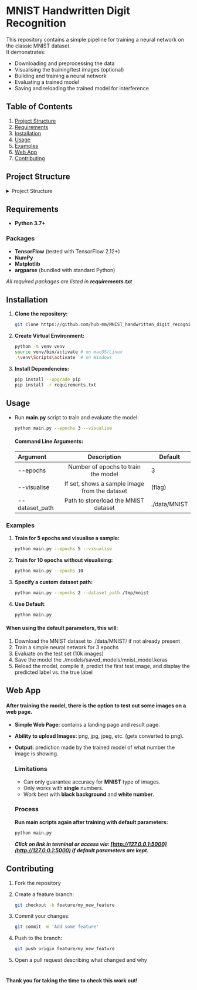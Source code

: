 # MNIST Handwritten Digit Recognition

This repository contains a simple pipeline for training a neural network on the classic MNIST dataset.  
It demonstrates:
- Downloading and preprocessing the data
- Visualising the training/test images (optional)
- Building and training a neural network
- Evaluating a trained model
- Saving and reloading the trained model for interference

## Table of Contents
1. [Project Structure](#project-structure)
2. [Requirements](#requirements)
3. [Installation](#installation)
4. [Usage](#usage)
5. [Examples](#examples)
6. [Web App](#web-app)
7. [Contributing](#contributing)

## Project Structure
<details>
<summary>Project Structure</summary>

```bash
    .
├── README.md
├── data
│   └── MNIST
│       └── mnist.npz
├── main.py
├── models
│   ├── __init__.py
│   ├── create_model.py
│   └── saved_models
│       ├── __init__.py
│       └── mnist_model.keras
├── requirements.txt
├── scripts
│   ├── download_data.py
│   ├── evaluate.py
│   ├── train.py
│   └── visualise.py
└── web_app
    ├── app.py
    ├── static
    │   └── styles
    │       └── style.css
    └── templates
        ├── index.html
        └── results.html

```

</details>

## Requirements
- **Python 3.7+**
### Packages
- **TensorFlow** (tested with TensorFlow 2.12+)
- **NumPy**
- **Matplotlib**
- **argparse** (bundled with standard Python)

*All required packages are listed in **requirements.txt***

## Installation
1. **Clone the repository:**
    ```bash
    git clone https://github.com/hub-mm/MNIST_handwritten_digit_recognition.git
    ```

2. **Create Virtual Environment:**
    ```bash
    python -m venv venv
    source venv/bin/activate # on macOS/Linux
    .\venv\Scripts\activate  # on Windows
    ```

3. **Install Dependencies:**
    ```bash
    pip install --upgrade pip
    pip install -r requirements.txt
    ```

## Usage
- Run **main.py** script to train and evaluate the model:
    ```bash
    python main.py --epochs 3 --visualise
    ```

    #### Command Line Arguments:
    | Argument       |                  Description                  | Default      |
    |:---------------|:---------------------------------------------:|--------------|
    | --epochs       |      Number of epochs to train the model      | 3            |
    | --visualise    | If set, shows a sample image from the dataset | (flag)       |
    | --dataset_path |     Path to store/load the MNIST dataset      | ./data/MNIST |

### Examples
1. **Train for 5 epochs and visualise a sample:**
    ```bash
    python main.py --epochs 5 --visualise
    ```

2. **Train for 10 epochs without visualising:**
    ```bash
    python main.py --epochs 10
    ```

3. **Specify a custom dataset path:**
    ```bash
    python main.py --epochs 2 --dataset_path /tmp/mnist
    ```

4. **Use Default**:
    ```bash
    python main.py
    ```

#### When using the default parameters, this will:
1. Download the MNIST dataset to ./data/MNIST/ if not already present
2. Train a simple neural network for 3 epochs
3. Evaluate on the test set (10k images)
4. Save the model the ./models/saved_models/mnist_model.keras
5. Reload the model, compile it, predict the first test image, and display the predicted label vs. the true label

## Web App
#### After training the model, there is the option to test out some images on a web page.
- **Simple Web Page:** contains a landing page and result page.
- **Ability to upload Images:** png, jpg, jpeg, etc. (gets converted to png).
- **Output:** prediction made by the trained model of what number the image is showing.

    ### Limitations
    - Can only guarantee accuracy for **MNIST** type of images.
    - Only works with **single** numbers.
    - Work best with **black background** and **white number**. 

    ### Process 
    **Run main scripts again after training with default parameters:**
    ```bash
    python main.py
    ```
    ***Click on link in terminal or access via: [http://127.0.0.1:5000](http://127.0.0.1:5000) if default parameters are kept.***


## Contributing
1. Fork the repository
2. Create a feature branch:
    ```bash
    git checkout -b feature/my_new_feature
    ```

3. Commit your changes:
    ```bash
    git commit -m 'Add some feature'
    ```

4. Push to the branch:
    ```bash
    git push origin feature/my_new_feature
    ```

5. Open a pull request describing what changed and why


#

**Thank you for taking the time to check this work out!**